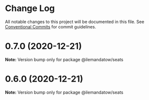# Change Log

All notable changes to this project will be documented in this file.
See [Conventional Commits](https://conventionalcommits.org) for commit guidelines.

# 0.7.0 (2020-12-21)

**Note:** Version bump only for package @ilemandatow/seats





# 0.6.0 (2020-12-21)

**Note:** Version bump only for package @ilemandatow/seats
